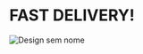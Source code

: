 # FAST DELIVERY!


![Design sem nome](https://user-images.githubusercontent.com/37386568/150808049-1f204dbd-a52d-4979-b4aa-9cb34fce7df7.gif)

